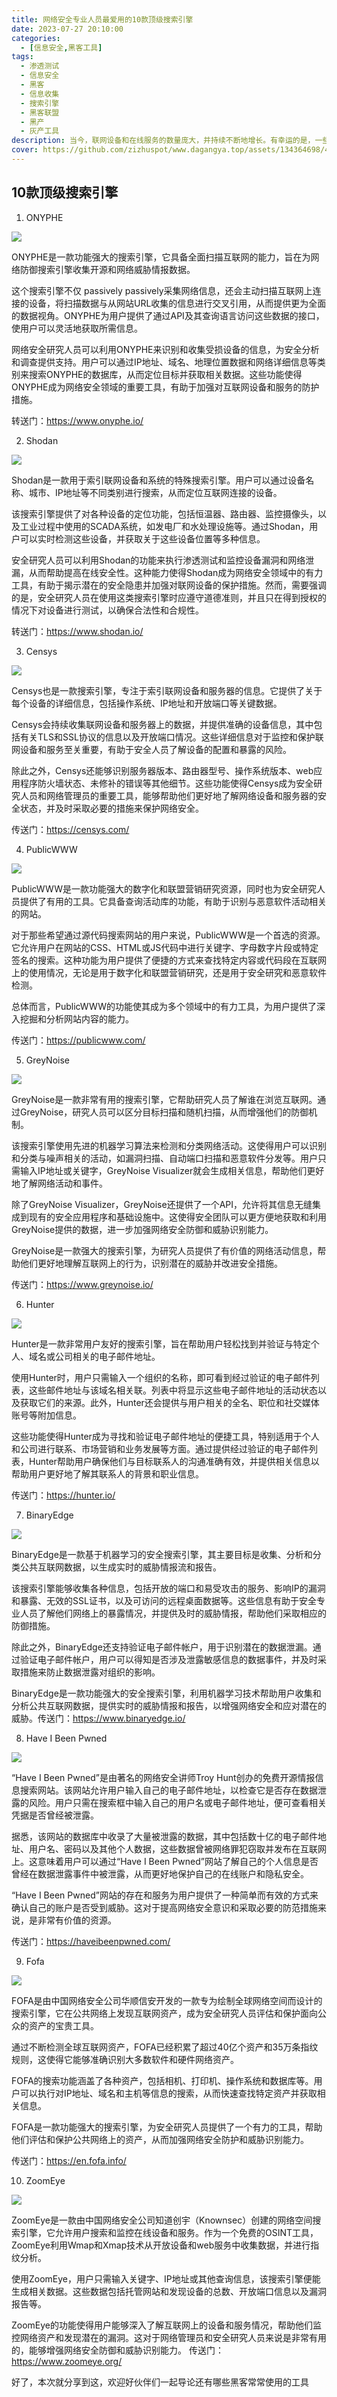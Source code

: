 ```yaml
---
title: 网络安全专业人员最爱用的10款顶级搜索引擎
date: 2023-07-27 20:10:00
categories:
  - [信息安全,黑客工具]
tags:
  - 渗透测试
  - 信息安全
  - 黑客
  - 信息收集
  - 搜索引擎
  - 黑客联盟
  - 黑产
  - 灰产工具
description: 当今，联网设备和在线服务的数量庞大，并持续不断地增长。有幸运的是，一些搜索引擎提供了有关这些设备和服务在线状态的详尽概述，这为安全人员提供了实现保护措施的机会，以防范在线威胁并保护相关设备和数据的安全。
cover: https://github.com/zizhuspot/www.dagangya.top/assets/134364698/4f290101-18da-4fb6-a857-8c68cc0bacb5
---
```


## 10款顶级搜索引擎

1. ONYPHE

![](https://github.com/zizhuspot/www.dagangya.top/assets/134364698/7532aeb4-593d-4d18-9240-17f2d8c6c8eb)

ONYPHE是一款功能强大的搜索引擎，它具备全面扫描互联网的能力，旨在为网络防御搜索引擎收集开源和网络威胁情报数据。

这个搜索引擎不仅 passively passively采集网络信息，还会主动扫描互联网上连接的设备，将扫描数据与从网站URL收集的信息进行交叉引用，从而提供更为全面的数据视角。ONYPHE为用户提供了通过API及其查询语言访问这些数据的接口，使用户可以灵活地获取所需信息。

网络安全研究人员可以利用ONYPHE来识别和收集受损设备的信息，为安全分析和调查提供支持。用户可以通过IP地址、域名、地理位置数据和网络详细信息等类别来搜索ONYPHE的数据库，从而定位目标并获取相关数据。这些功能使得ONYPHE成为网络安全领域的重要工具，有助于加强对互联网设备和服务的防护措施。

转送门：https://www.onyphe.io/

2. Shodan

![](https://github.com/zizhuspot/www.dagangya.top/assets/134364698/f86803fb-156e-4006-9b51-6350cfa6457e)

Shodan是一款用于索引联网设备和系统的特殊搜索引擎。用户可以通过设备名称、城市、IP地址等不同类别进行搜索，从而定位互联网连接的设备。

该搜索引擎提供了对各种设备的定位功能，包括恒温器、路由器、监控摄像头，以及工业过程中使用的SCADA系统，如发电厂和水处理设施等。通过Shodan，用户可以实时检测这些设备，并获取关于这些设备位置等多种信息。

安全研究人员可以利用Shodan的功能来执行渗透测试和监控设备漏洞和网络泄漏，从而帮助提高在线安全性。这种能力使得Shodan成为网络安全领域中的有力工具，有助于揭示潜在的安全隐患并加强对联网设备的保护措施。然而，需要强调的是，安全研究人员在使用这类搜索引擎时应遵守道德准则，并且只在得到授权的情况下对设备进行测试，以确保合法性和合规性。

转送门：https://www.shodan.io/

3. Censys

![](https://github.com/zizhuspot/www.dagangya.top/assets/134364698/ad0c7f6e-82a4-4c19-abc1-1621d10a0c1b)

Censys也是一款搜索引擎，专注于索引联网设备和服务器的信息。它提供了关于每个设备的详细信息，包括操作系统、IP地址和开放端口等关键数据。

Censys会持续收集联网设备和服务器上的数据，并提供准确的设备信息，其中包括有关TLS和SSL协议的信息以及开放端口情况。这些详细信息对于监控和保护联网设备和服务至关重要，有助于安全人员了解设备的配置和暴露的风险。

除此之外，Censys还能够识别服务器版本、路由器型号、操作系统版本、web应用程序防火墙状态、未修补的错误等其他细节。这些功能使得Censys成为安全研究人员和网络管理员的重要工具，能够帮助他们更好地了解网络设备和服务器的安全状态，并及时采取必要的措施来保护网络安全。

传送门：https://censys.com/

4. PublicWWW

![](https://github.com/zizhuspot/www.dagangya.top/assets/134364698/83dd361f-83cd-43f2-b183-b19b55cab186)

PublicWWW是一款功能强大的数字化和联盟营销研究资源，同时也为安全研究人员提供了有用的工具。它具备查询活动库的功能，有助于识别与恶意软件活动相关的网站。

对于那些希望通过源代码搜索网站的用户来说，PublicWWW是一个首选的资源。它允许用户在网站的CSS、HTML或JS代码中进行关键字、字母数字片段或特定签名的搜索。这种功能为用户提供了便捷的方式来查找特定内容或代码段在互联网上的使用情况，无论是用于数字化和联盟营销研究，还是用于安全研究和恶意软件检测。

总体而言，PublicWWW的功能使其成为多个领域中的有力工具，为用户提供了深入挖掘和分析网站内容的能力。

传送门：https://publicwww.com/

5. GreyNoise

![](https://github.com/zizhuspot/www.dagangya.top/assets/134364698/709df2de-f674-4758-94b1-d54153dfbf82)

GreyNoise是一款非常有用的搜索引擎，它帮助研究人员了解谁在浏览互联网。通过GreyNoise，研究人员可以区分目标扫描和随机扫描，从而增强他们的防御机制。

该搜索引擎使用先进的机器学习算法来检测和分类网络活动。这使得用户可以识别和分类与噪声相关的活动，如漏洞扫描、自动端口扫描和恶意软件分发等。用户只需输入IP地址或关键字，GreyNoise Visualizer就会生成相关信息，帮助他们更好地了解网络活动和事件。

除了GreyNoise Visualizer，GreyNoise还提供了一个API，允许将其信息无缝集成到现有的安全应用程序和基础设施中。这使得安全团队可以更方便地获取和利用GreyNoise提供的数据，进一步加强网络安全防御和威胁识别能力。

GreyNoise是一款强大的搜索引擎，为研究人员提供了有价值的网络活动信息，帮助他们更好地理解互联网上的行为，识别潜在的威胁并改进安全措施。

传送门：https://www.greynoise.io/

6. Hunter

![](https://github.com/zizhuspot/www.dagangya.top/assets/134364698/8ba9fdb4-c3bb-49e7-a0ff-31f90af46289)

Hunter是一款非常用户友好的搜索引擎，旨在帮助用户轻松找到并验证与特定个人、域名或公司相关的电子邮件地址。

使用Hunter时，用户只需输入一个组织的名称，即可看到经过验证的电子邮件列表，这些邮件地址与该域名相关联。列表中将显示这些电子邮件地址的活动状态以及获取它们的来源。此外，Hunter还会提供与用户相关的全名、职位和社交媒体账号等附加信息。

这些功能使得Hunter成为寻找和验证电子邮件地址的便捷工具，特别适用于个人和公司进行联系、市场营销和业务发展等方面。通过提供经过验证的电子邮件列表，Hunter帮助用户确保他们与目标联系人的沟通准确有效，并提供相关信息以帮助用户更好地了解其联系人的背景和职业信息。

传送门：https://hunter.io/

7. BinaryEdge

![](https://github.com/zizhuspot/www.dagangya.top/assets/134364698/3402feb6-b0d7-4e21-8610-9d6fb9c1de05)

BinaryEdge是一款基于机器学习的安全搜索引擎，其主要目标是收集、分析和分类公共互联网数据，以生成实时的威胁情报流和报告。

该搜索引擎能够收集各种信息，包括开放的端口和易受攻击的服务、影响IP的漏洞和暴露、无效的SSL证书，以及可访问的远程桌面数据等。这些信息有助于安全专业人员了解他们网络上的暴露情况，并提供及时的威胁情报，帮助他们采取相应的防御措施。

除此之外，BinaryEdge还支持验证电子邮件帐户，用于识别潜在的数据泄漏。通过验证电子邮件帐户，用户可以得知是否涉及泄露敏感信息的数据事件，并及时采取措施来防止数据泄露对组织的影响。

BinaryEdge是一款功能强大的安全搜索引擎，利用机器学习技术帮助用户收集和分析公共互联网数据，提供实时的威胁情报和报告，以增强网络安全和应对潜在的威胁。传送门：https://www.binaryedge.io/

8. Have I Been Pwned

![](https://github.com/zizhuspot/www.dagangya.top/assets/134364698/c81e6d9b-f22b-4181-89f2-cdcbb3213bd6)

“Have I Been Pwned”是由著名的网络安全讲师Troy Hunt创办的免费开源情报信息搜索网站。该网站允许用户输入自己的电子邮件地址，以检查它是否存在数据泄露的风险。用户只需在搜索框中输入自己的用户名或电子邮件地址，便可查看相关凭据是否曾经被泄露。

据悉，该网站的数据库中收录了大量被泄露的数据，其中包括数十亿的电子邮件地址、用户名、密码以及其他个人数据，这些数据曾被网络罪犯窃取并发布在互联网上。这意味着用户可以通过“Have I Been Pwned”网站了解自己的个人信息是否曾经在数据泄露事件中被泄露，从而更好地保护自己的在线账户和隐私安全。

“Have I Been Pwned”网站的存在和服务为用户提供了一种简单而有效的方式来确认自己的账户是否受到威胁。这对于提高网络安全意识和采取必要的防范措施来说，是非常有价值的资源。

传送门：https://haveibeenpwned.com/

9. Fofa

![](https://github.com/zizhuspot/www.dagangya.top/assets/134364698/cd89f110-61b7-419c-aea7-bbf157b289c0)

FOFA是由中国网络安全公司华顺信安开发的一款专为绘制全球网络空间而设计的搜索引擎，它在公共网络上发现互联网资产，成为安全研究人员评估和保护面向公众的资产的宝贵工具。

通过不断检测全球互联网资产，FOFA已经积累了超过40亿个资产和35万条指纹规则，这使得它能够准确识别大多数软件和硬件网络资产。

FOFA的搜索功能涵盖了各种资产，包括相机、打印机、操作系统和数据库等。用户可以执行对IP地址、域名和主机等信息的搜索，从而快速查找特定资产并获取相关信息。

FOFA是一款功能强大的搜索引擎，为安全研究人员提供了一个有力的工具，帮助他们评估和保护公共网络上的资产，从而加强网络安全防护和威胁识别能力。

传送门：https://en.fofa.info/

10. ZoomEye

![](https://github.com/zizhuspot/www.dagangya.top/assets/134364698/52aa3e28-3592-4cd8-b1f6-c30a722cf7ed)

ZoomEye是一款由中国网络安全公司知道创宇（Knownsec）创建的网络空间搜索引擎，它允许用户搜索和监控在线设备和服务。作为一个免费的OSINT工具，ZoomEye利用Wmap和Xmap技术从开放设备和web服务中收集数据，并进行指纹分析。

使用ZoomEye，用户只需输入关键字、IP地址或其他查询信息，该搜索引擎便能生成相关数据。这些数据包括托管网站和发现设备的总数、开放端口信息以及漏洞报告等。

ZoomEye的功能使得用户能够深入了解互联网上的设备和服务情况，帮助他们监控网络资产和发现潜在的漏洞。这对于网络管理员和安全研究人员来说是非常有用的，能够增强网络安全防御和威胁识别能力。
传送门：https://www.zoomeye.org/

好了，本次就分享到这，欢迎好伙伴们一起导论还有哪些黑客常常使用的工具

